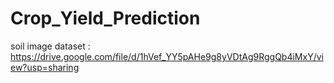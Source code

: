 # Crop_Yield_Prediction
soil image dataset : https://drive.google.com/file/d/1hVef_YY5pAHe9g8yVDtAg9RggQb4iMxY/view?usp=sharing
